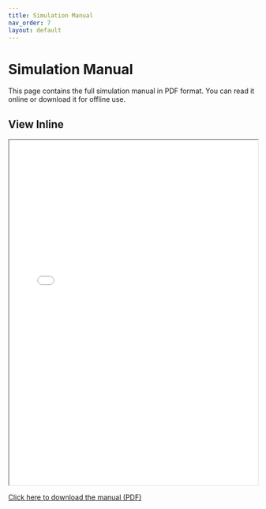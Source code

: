 ```yaml
---
title: Simulation Manual
nav_order: 7
layout: default
---
```


# Simulation Manual

This page contains the full simulation manual in PDF format. You can read it online or download it for offline use.

## View Inline

<iframe src="FOS_Simulation/simulation-manual.pdf" width="100%" height="700px">
  Your browser does not support PDF viewing. You can download it instead:
  <a href="FOS_Simulation/simulation-manual.pdf">Download PDF</a>.
</iframe>

[Click here to download the manual (PDF)](FOS_Simulation/simulation-manual.pdf)

